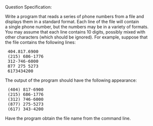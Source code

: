 Question Specification:  
  
Write a program that reads a series of phone numbers from a file and  
displays them in a standard format. Each line of the file will contain  
a single phone number, but the numbers may be in a variety of formats.  
You may assume that each line contains 10 digits, possibly mixed with  
other characters (which should be ignored). For example, suppose that  
the file contains the following lines:  
<pre>
 404.817.6900
 (215) 686-1776
 312-746-6000
 877 275 5273
 6173434200
</pre>  
The output of the program should have the following appearance:  
<pre>
 (404) 817-6900
 (215) 686-1776
 (312) 746-6000
 (877) 275-5273
 (617) 343-4200
</pre>  
Have the program obtain the file name from the command line.
